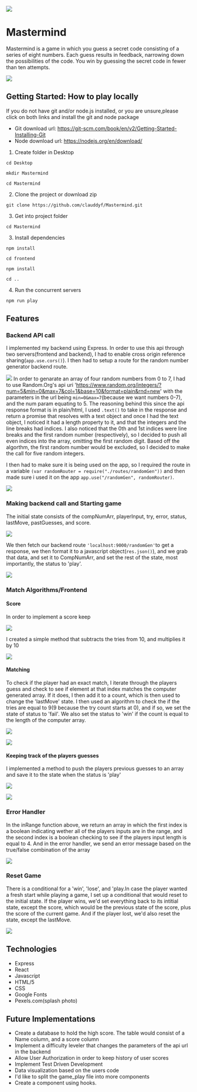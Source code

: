 ![](https://github.com/clauddyf/Mastermind/blob/master/public/stylesheets/Screenshot%20from%202020-02-09%2017-28-07.png)
# Mastermind
Mastermind is a game in which you guess a secret code consisting of a series of eight numbers. Each guess results in feedback, narrowing down the possibilities of the code. You win by guessing the secret code in fewer than ten attempts.

![](https://github.com/clauddyf/Mastermind/blob/master/public/stylesheets/Screenshot%20from%202020-02-09%2018-14-06.png)

## Getting Started: How to play locally
If you do not have git and/or node.js installed, or you are unsure,please click on both links and install the git and node package
  * Git download url: https://git-scm.com/book/en/v2/Getting-Started-Installing-Git
  * Node download url: https://nodejs.org/en/download/
1. Create folder in Desktop

 `cd Desktop`
 
 `mkdir Mastermind`
 
 `cd Mastermind`

2. Clone the project or download zip

  `git clone https://github.com/clauddyf/Mastermind.git`
  
3. Get into project folder

 `cd Mastermind`
  
3. Install dependencies

 `npm install`
 
 `cd frontend`
 
 `npm install`
 
 `cd ..`
 
4. Run the concurrent servers

 `npm run play`


## Features
### Backend API call
I implemented my backend using Express. In order to use this api through two servers(frontend and backend), I had to enable cross origin reference sharing(`app.use.cors()`). I then had to setup a route for the random number generator backend route.

![](https://github.com/clauddyf/Mastermind/blob/master/public/stylesheets/Screenshot%20from%202020-02-09%2017-48-00.png) 
In order to genarate an array of four random numbers from 0 to 7, I had to use Random.Org's api uri 'https://www.random.org/integers/?num=5&min=0&max=7&col=1&base=10&format=plain&rnd=new' with the parameters in the url being `min=0&max=7`(because we want numbers 0-7), and the num param equating to 5. The reasoning behind this since the api response format is in plain/html, I used `.text()` to take in the response and return a promise that resolves with a text object and once I had the text object, I noticed it had a length property to it, and that the integers and the line breaks had indices. I also noticed that the 0th and 1st indices were line breaks and the first random number (respectively), so I decided to push all even indices into the array, omitting the first random digit. Based off the algorthm, the first random number would be excluded, so I decided to make the call for five random integers.

I then had to make sure it is being used on the app, so I required the route in a variable `(var randomRouter = require("./routes/randomGen"))` and then made sure i used it on the app `app.use("/randomGen", randomRouter)`. 

![](https://github.com/clauddyf/Mastermind/blob/master/public/stylesheets/Screenshot%20from%202020-02-09%2017-45-57.png)

### Making backend call and Starting game

The initial state consists of the compNumArr, playerInput, try, error, status, lastMove, pastGuesses, and score. 

![](https://github.com/clauddyf/Mastermind/blob/master/public/stylesheets/Screenshot%20from%202020-02-09%2017-49-46.png)

We then fetch our backend route `'localhost:9000/randomGen'`to get a response, we then format it to a javascript object(`res.json()`), and we grab that data, and set it to CompNumArr, and set the rest of the state, most importantly, the status to 'play'. 

![](https://github.com/clauddyf/Mastermind/blob/master/public/stylesheets/Screenshot%20from%202020-02-09%2017-50-51.png)

### Match Algorithms/Frontend
#### Score
In order to implement a score keep 

![](https://github.com/clauddyf/Mastermind/blob/master/public/stylesheets/Screenshot%20from%202020-02-09%2017-30-00.png)

I created a simple method that subtracts the tries from 10, and multiplies it by 10

![](https://github.com/clauddyf/Mastermind/blob/master/public/stylesheets/Screenshot%20from%202020-02-09%2017-50-40.png)

#### Matching
To check if the player had an exact match, I iterate through the players guess and check to see if element at that index matches the computer generated array. If it does, I then add it to a count, which is then used to change the 'lastMove' state. I then used an algorithm to check the if the tries are equal to 9(9 because the try count starts at 0), and if so, we set the state of status to 'fail'. We also set the status to 'win' if the count is equal to the length of the computer array.

![](https://github.com/clauddyf/Mastermind/blob/master/public/stylesheets/Screenshot%20from%202020-02-09%2017-30-05.png)

![](https://github.com/clauddyf/Mastermind/blob/master/public/stylesheets/Screenshot%20from%202020-02-09%2017-52-58.png)

#### Keeping track of the players guesses
I implemented a method to push the players previous guesses to an array and save it to the state when the status is 'play' 

![](https://github.com/clauddyf/Mastermind/blob/master/public/stylesheets/Screenshot%20from%202020-02-09%2017-53-49.png)

![](https://github.com/clauddyf/Mastermind/blob/master/public/stylesheets/Screenshot%20from%202020-02-09%2017-30-11.png)

### Error Handler
In the inRange function above, we return an array in which the first index is a boolean indicating wether all of the players inputs are in the range, and the second index is a boolean checking to see if the players input length is equal to 4. And in the error handler, we send an error message based on the true/false combination of the array 

![](https://github.com/clauddyf/Mastermind/blob/master/public/stylesheets/Screenshot%20from%202020-02-09%2017-53-24.png)

### Reset Game
There is a conditional for a 'win', 'lose', and 'play.In case the player wanted a fresh start while playing a game, I set up a conditional that would reset to the initial state. If the player wins, we'd set everything back to its intitial state, except the score, which would be the previous state of the score, plus the score of the current game. And if the player lost, we'd also reset the state, except the lastMove.

![](https://github.com/clauddyf/Mastermind/blob/master/public/stylesheets/Screenshot%20from%202020-02-09%2017-50-20.png)


## Technologies
* Express
* React
* Javascript
* HTML/5
* CSS
* Google Fonts
* Pexels.com(splash photo)

## Future Implementations
* Create a database to hold the high score. The table would consist of a Name column, and a score column
* Implement a difficulty leveler that changes the parameters of the api url in the backend
* Allow User Authorization in order to keep history of user scores
* Implement Test Driven Development
* Data visualization based on the users code
* I'd like to split the game_play file into more components
* Create a component using hooks.

